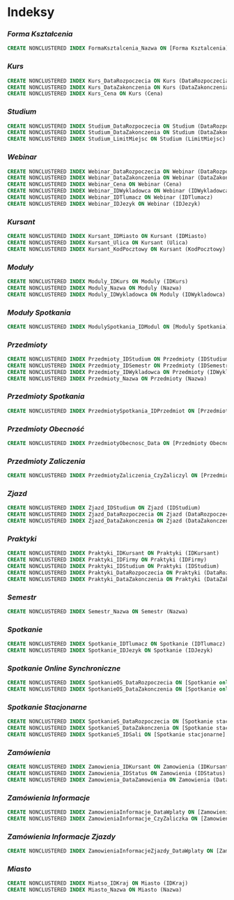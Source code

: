 # Indeksy
### ***Forma Kształcenia***
```sql
CREATE NONCLUSTERED INDEX FormaKsztalcenia_Nazwa ON [Forma Ksztalcenia] (Nazwa)
```

### ***Kurs***
```sql
CREATE NONCLUSTERED INDEX Kurs_DataRozpoczecia ON Kurs (DataRozpoczecia)
CREATE NONCLUSTERED INDEX Kurs_DataZakonczenia ON Kurs (DataZakonczenia)
CREATE NONCLUSTERED INDEX Kurs_Cena ON Kurs (Cena)
```

### ***Studium***
```sql
CREATE NONCLUSTERED INDEX Studium_DataRozpoczecia ON Studium (DataRozpoczecia)
CREATE NONCLUSTERED INDEX Studium_DataZakonczenia ON Studium (DataZakonczenia)
CREATE NONCLUSTERED INDEX Studium_LimitMiejsc ON Studium (LimitMiejsc)
```

### ***Webinar***
```sql
CREATE NONCLUSTERED INDEX Webinar_DataRozpoczecia ON Webinar (DataRozpoczecia)
CREATE NONCLUSTERED INDEX Webinar_DataZakonczenia ON Webinar (DataZakonczenia)
CREATE NONCLUSTERED INDEX Webinar_Cena ON Webinar (Cena)
CREATE NONCLUSTERED INDEX Webinar_IDWykladowca ON Webinar (IDWykladowca)
CREATE NONCLUSTERED INDEX Webinar_IDTlumacz ON Webinar (IDTlumacz)
CREATE NONCLUSTERED INDEX Webinar_IDJezyk ON Webinar (IDJezyk)
```

### ***Kursant***
```sql
CREATE NONCLUSTERED INDEX Kursant_IDMiasto ON Kursant (IDMiasto)
CREATE NONCLUSTERED INDEX Kursant_Ulica ON Kursant (Ulica)
CREATE NONCLUSTERED INDEX Kursant_KodPocztowy ON Kursant (KodPocztowy)
```

### ***Moduły***
```sql
CREATE NONCLUSTERED INDEX Moduly_IDKurs ON Moduly (IDKurs)
CREATE NONCLUSTERED INDEX Moduly_Nazwa ON Moduly (Nazwa)
CREATE NONCLUSTERED INDEX Moduly_IDWykladowca ON Moduly (IDWykladowca)
```

### ***Moduły Spotkania***
```sql
CREATE NONCLUSTERED INDEX ModulySpotkania_IDModul ON [Moduly Spotkania] (IDModul)
```

### ***Przedmioty***
```sql
CREATE NONCLUSTERED INDEX Przedmioty_IDStudium ON Przedmioty (IDStudium)
CREATE NONCLUSTERED INDEX Przedmioty_IDSemestr ON Przedmioty (IDSemestr)
CREATE NONCLUSTERED INDEX Przedmioty_IDWykladowca ON Przedmioty (IDWykladowca)
CREATE NONCLUSTERED INDEX Przedmioty_Nazwa ON Przedmioty (Nazwa)
```

### ***Przedmioty Spotkania***
```sql
CREATE NONCLUSTERED INDEX PrzedmiotySpotkania_IDPrzedmiot ON [Przedmioty Spotkania] (IDPrzedmiot)
```

### ***Przedmioty Obecność***
```sql
CREATE NONCLUSTERED INDEX PrzedmiotyObecnosc_Data ON [Przedmioty Obecnosc] (Data)
```

### ***Przedmioty Zaliczenia***
```sql
CREATE NONCLUSTERED INDEX PrzedmiotyZaliczenia_CzyZaliczyl ON [Przedmioty Zaliczenia] (CzyZaliczyl)
```

### ***Zjazd***
```sql
CREATE NONCLUSTERED INDEX Zjazd_IDStudium ON Zjazd (IDStudium)
CREATE NONCLUSTERED INDEX Zjazd_DataRozpoczecia ON Zjazd (DataRozpoczecia)
CREATE NONCLUSTERED INDEX Zjazd_DataZakonczenia ON Zjazd (DataZakonczenia)
```

### ***Praktyki***
```sql
CREATE NONCLUSTERED INDEX Praktyki_IDKursant ON Praktyki (IDKursant)
CREATE NONCLUSTERED INDEX Praktyki_IDFirmy ON Praktyki (IDFirmy)
CREATE NONCLUSTERED INDEX Praktyki_IDStudium ON Praktyki (IDStudium)
CREATE NONCLUSTERED INDEX Praktyki_DataRozpoczecia ON Praktyki (DataRozpoczecia)
CREATE NONCLUSTERED INDEX Praktyki_DataZakonczenia ON Praktyki (DataZakonczenia)
```

### ***Semestr***
```sql
CREATE NONCLUSTERED INDEX Semestr_Nazwa ON Semestr (Nazwa)
```

### ***Spotkanie***
```sql
CREATE NONCLUSTERED INDEX Spotkanie_IDTlumacz ON Spotkanie (IDTlumacz)
CREATE NONCLUSTERED INDEX Spotkanie_IDJezyk ON Spotkanie (IDJezyk)
```

### ***Spotkanie Online Synchroniczne***
```sql
CREATE NONCLUSTERED INDEX SpotkanieOS_DataRozpoczecia ON [Spotkanie online synchroniczne] (DataRozpoczecia)
CREATE NONCLUSTERED INDEX SpotkanieOS_DataZakonczenia ON [Spotkanie online synchroniczne] (DataZakonczenia)
```

### ***Spotkanie Stacjonarne***
```sql
CREATE NONCLUSTERED INDEX SpotkanieS_DataRozpoczecia ON [Spotkanie stacjonarne] (DataRozpoczecia)
CREATE NONCLUSTERED INDEX SpotkanieS_DataZakonczenia ON [Spotkanie stacjonarne] (DataZakonczenia)
CREATE NONCLUSTERED INDEX SpotkanieS_IDSali ON [Spotkanie stacjonarne] (IDSali)
```

### ***Zamówienia***
```sql
CREATE NONCLUSTERED INDEX Zamowienia_IDKursant ON Zamowienia (IDKursant)
CREATE NONCLUSTERED INDEX Zamowienia_IDStatus ON Zamowienia (IDStatus)
CREATE NONCLUSTERED INDEX Zamowienia_DataZamowienia ON Zamowienia (DataZamowienia)
```

### ***Zamówienia Informacje***
```sql
CREATE NONCLUSTERED INDEX ZamowieniaInformacje_DataWplaty ON [Zamowienia Informacje] (DataWplaty)
CREATE NONCLUSTERED INDEX ZamowieniaInformacje_CzyZaliczka ON [Zamowienia Informacje] (CzyZaliczka)
```

### ***Zamówienia Informacje Zjazdy***
```sql
CREATE NONCLUSTERED INDEX ZamowieniaInformacjeZjazdy_DataWplaty ON [Zamowienia Informacje Zjazdy] (DataWplaty)[Zamowienia Informacje] (CzyZaliczka)
```

### ***Miasto***
```sql
CREATE NONCLUSTERED INDEX Miatso_IDKraj ON Miasto (IDKraj)
CREATE NONCLUSTERED INDEX Miasto_Nazwa ON Miasto (Nazwa)
```
